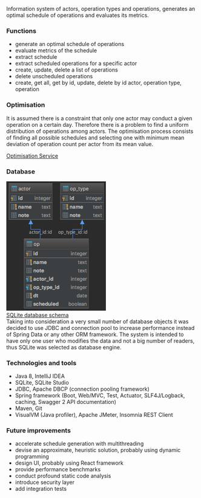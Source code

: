Information system of actors, operation types and operations,
generates an optimal schedule of operations and evaluates its metrics.

### Functions
* generate an optimal schedule of operations
* evaluate metrics of the schedule
* extract schedule
* extract scheduled operations for a specific actor
* create, update, delete a list of operations
* delete unscheduled operations
* create, get all, get by id, update, delete by id actor, operation type, operation

### Optimisation
It is assumed there is a constraint that only one actor may conduct a 
given operation on a certain day. Therefore there is a problem to find a 
uniform distribution of operations among actors.
The optimisation process consists of finding all possible schedules and 
selecting one with minimum mean deviation of operation count per actor 
from its mean value.

[Optimisation Service](src/main/java/com/sergeykotov/op/service/OptimisationService.java)

### Database
![database diagram](src/main/resources/op-db-diagram.png)  
[SQLite database schema](src/main/resources/schema.sql)  
Taking into consideration a very small number of database objects it was 
decided to use JDBC and connection pool to increase performance instead 
of Spring Data or any other ORM framework.
The system is intended to have only one user who modifies the data and 
not a big number of readers, thus SQLite was selected as database 
engine.

### Technologies and tools
* Java 8, IntelliJ IDEA
* SQLite, SQLite Studio
* JDBC, Apache DBCP (connection pooling framework)
* Spring framework (Boot, Web/MVC, Test, Actuator, SLF4J/Logback, caching, Swagger 2 API documentation)
* Maven, Git
* VisualVM (Java profiler), Apache JMeter, Insomnia REST Client

### Future improvements
* accelerate schedule generation with multithreading
* devise an approximate, heuristic solution, probably using dynamic programming
* design UI, probably using React framework
* provide performance benchmarks
* conduct profound static code analysis
* introduce security layer
* add integration tests